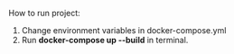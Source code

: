 How to run project:
1. Change environment variables in docker-compose.yml
2. Run __docker-compose up --build__ in terminal.

